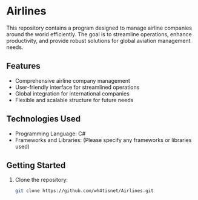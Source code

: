 # Airlines

This repository contains a program designed to manage airline companies around the world efficiently. The goal is to streamline operations, enhance productivity, and provide robust solutions for global aviation management needs.

## Features

- Comprehensive airline company management
- User-friendly interface for streamlined operations
- Global integration for international companies
- Flexible and scalable structure for future needs

## Technologies Used

- Programming Language: C#
- Frameworks and Libraries: (Please specify any frameworks or libraries used)

## Getting Started

1. Clone the repository:
   ```bash
   git clone https://github.com/wh4tisnet/Airlines.git
   ```
